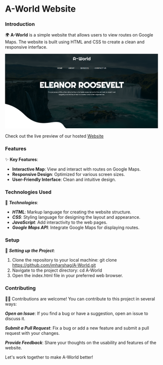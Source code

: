 # A-World Website

### Introduction

🌍 **A-World** is a simple website that allows users to view routes on Google Maps. The website is built using HTML and CSS to create a clean and responsive interface.

![A-World](/images/Preview.png)

Check out the live preview of our hosted [Website](https://imharshag.github.io/A-World/)

### Features

✨ **Key Features**:
- **Interactive Map**: View and interact with routes on Google Maps.
- **Responsive Design**: Optimized for various screen sizes.
- **User-Friendly Interface**: Clean and intuitive design.

### Technologies Used

🚀 ***Technologies***:
- ***HTML***: Markup language for creating the website structure.
- ***CSS***: Styling language for designing the layout and appearance.
- ***JavaScript***: Add interactivity to the web pages.
- ***Google Maps API***: Integrate Google Maps for displaying routes.

### Setup

🔧 ***Setting up the Project***:
1. Clone the repository to your local machine: git clone https://github.com/imharshag/A-World.git
2. Navigate to the project directory: cd A-World
3. Open the index.html file in your preferred web browser.


### Contributing
🔧📝 Contributions are welcome! You can contribute to this project in several ways:

***Open an Issue***: If you find a bug or have a suggestion, open an issue to discuss it.

***Submit a Pull Request***: Fix a bug or add a new feature and submit a pull request with your changes.

***Provide Feedback***: Share your thoughts on the usability and features of the website.

Let's work together to make A-World better!
